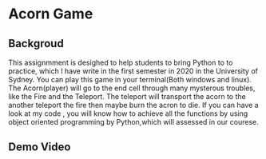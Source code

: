 # Acorn Game 

## Backgroud
This assignmment is desighed to help students to bring Python to to practice, which I have write in the first semester in 2020 in the University of Sydney.
You can play this game in your terminal(Both windows and linux). The Acorn(player) will go to the end cell through many mysterous troubles, like the Fire and the Teleport. The teleport will transport the acorn to the another teleport the fire then maybe burn the acron to die.
If you can have a look at my code , you will know how to achieve all the functions by using object oriented programming by Python,which will assessed in our courese.  

## Demo Video
